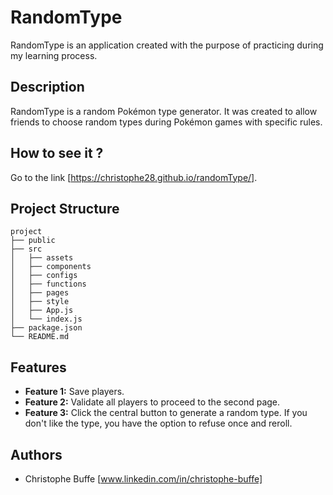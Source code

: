 # RandomType

RandomType is an application created with the purpose of practicing during my learning process.

## Description

RandomType is a random Pokémon type generator. It was created to allow friends to choose random types during Pokémon games with specific rules.


## How to see it ?

Go to the link [https://christophe28.github.io/randomType/].

## Project Structure

```
project
├── public
├── src
│   ├── assets
│   ├── components
│   ├── configs
│   ├── functions
│   ├── pages
│   ├── style
│   ├── App.js
│   └── index.js
├── package.json
└── README.md
```

## Features

- **Feature 1:** Save players.
- **Feature 2:** Validate all players to proceed to the second page.
- **Feature 3:** Click the central button to generate a random type. If you don't like the type, you have the option to refuse once and reroll.

## Authors

- Christophe Buffe [www.linkedin.com/in/christophe-buffe]
